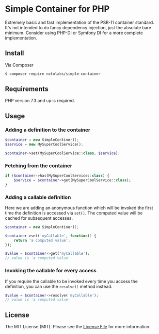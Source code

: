 # Simple Container for PHP

Extremely basic and fast implementation of the PSR-11 container standard.
It's not intended to do fancy dependency injection, just the absolute bare minimum.
Consider using PHP-DI or Symfony DI for a more complete implementation.

## Install

Via Composer

``` bash
$ composer require netolabs/simple-container
```

## Requirements

PHP version 7.3 and up is required.

## Usage

### Adding a definition to the container

``` php
$container = new SimpleContiner();
$service = new MySuperCoolService();

$container->set(MySuperCoolService::class, $service);
```

### Fetching from the container

``` php
if ($container->has(MySuperCoolService::class) {
    $service = $container->get(MySuperCoolService::class);
}
```

### Adding a callable definition

Here we are adding an anonymous function which will be invoked the first time the definition is accessed via `set()`.
The computed value will be cached for subsequent accesses.

``` php
$container = new SimpleContiner();

$container->set('myCallable', function() {
    return 'a computed value';
});

$value = $container->get('myCallable');
// value is 'a computed value'
```

### Invoking the callable for every access

If you require the callable to be invoked every time you access the definition, you can use the `resolve()` method instead.

``` php
$value = $container->resolve('myCallable');
// value is 'a computed value'
```


## License

The MIT License (MIT). Please see the [License File](https://github.com/NetoECommerce/simple-container/blob/master/LICENSE) for more information.
